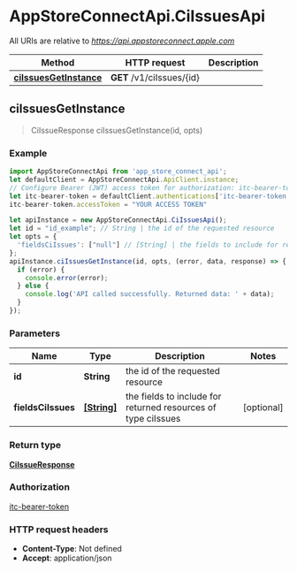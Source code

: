 # AppStoreConnectApi.CiIssuesApi

All URIs are relative to *https://api.appstoreconnect.apple.com*

Method | HTTP request | Description
------------- | ------------- | -------------
[**ciIssuesGetInstance**](CiIssuesApi.md#ciIssuesGetInstance) | **GET** /v1/ciIssues/{id} | 



## ciIssuesGetInstance

> CiIssueResponse ciIssuesGetInstance(id, opts)



### Example

```javascript
import AppStoreConnectApi from 'app_store_connect_api';
let defaultClient = AppStoreConnectApi.ApiClient.instance;
// Configure Bearer (JWT) access token for authorization: itc-bearer-token
let itc-bearer-token = defaultClient.authentications['itc-bearer-token'];
itc-bearer-token.accessToken = "YOUR ACCESS TOKEN"

let apiInstance = new AppStoreConnectApi.CiIssuesApi();
let id = "id_example"; // String | the id of the requested resource
let opts = {
  'fieldsCiIssues': ["null"] // [String] | the fields to include for returned resources of type ciIssues
};
apiInstance.ciIssuesGetInstance(id, opts, (error, data, response) => {
  if (error) {
    console.error(error);
  } else {
    console.log('API called successfully. Returned data: ' + data);
  }
});
```

### Parameters


Name | Type | Description  | Notes
------------- | ------------- | ------------- | -------------
 **id** | **String**| the id of the requested resource | 
 **fieldsCiIssues** | [**[String]**](String.md)| the fields to include for returned resources of type ciIssues | [optional] 

### Return type

[**CiIssueResponse**](CiIssueResponse.md)

### Authorization

[itc-bearer-token](../README.md#itc-bearer-token)

### HTTP request headers

- **Content-Type**: Not defined
- **Accept**: application/json


